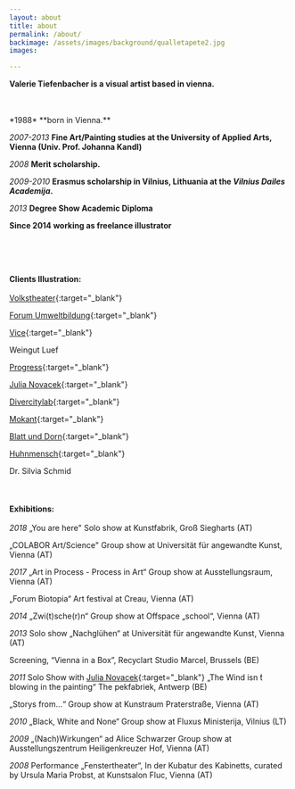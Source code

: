 ```yaml
---
layout: about
title: about
permalink: /about/
backimage: /assets/images/background/qualletapete2.jpg
images:

---
```

**Valerie Tiefenbacher is a visual artist based in vienna.**

<br>
<br>
*1988* **born in Vienna.**

*2007-2013* **Fine Art/Painting studies at the University of Applied Arts, Vienna (Univ. Prof. Johanna Kandl)**

*2008* **Merit scholarship.**

*2009-2010* **Erasmus scholarship in Vilnius, Lithuania at the *Vilnius Dailes Academija*.**

*2013* **Degree Show Academic Diploma**

**Since 2014 working as freelance illustrator**

<br>
<br>
<br>

**Clients Illustration:**
<br>
<br>
[Volkstheater](http://www.volkstheater.at/){:target="_blank"}

[Forum Umweltbildung](http://www.umweltbildung.at/nachrichten/langtexte/neuerscheinung-von-schweinen-und-brillanten.html){:target="_blank"}

[Vice](http://www.vice.com/alps/read/philippinacht-bester-brauch-der-welt-279){:target="_blank"}

Weingut Luef

[Progress](https://www.progress-online.at/){:target="_blank"}

[Julia Novacek](http://www.julianovacek.com/projekte/reisemobil-stellplatz/){:target="_blank"}

[Divercitylab](http://divercitylab.at/sheri-avraham/){:target="_blank"}

[Mokant](http://mokant.at/){:target="_blank"}

[Blatt und Dorn](http://www.blattunddorn.at/){:target="_blank"}

[Huhnmensch](https://huhnmensch.bandcamp.com/){:target="_blank"}

Dr. Silvia Schmid
<br>
<br>
<br>
<br>
**Exhibitions:**
<br>
<br>
*2018*
„You are here" Solo show at Kunstfabrik, Groß Siegharts (AT)

„COLABOR Art/Science" Group show at Universität für angewandte Kunst, Vienna (AT)

*2017*
„Art in Process - Process in Art“ Group show at Ausstellungsraum, Vienna (AT)

„Forum Biotopia“ Art festival at Creau, Vienna (AT)

*2014*
„Zwi(t)sche(r)n“ Group show at Offspace „school“, Vienna (AT)

*2013*
Solo show „Nachglühen“ at Universität für angewandte Kunst, Vienna (AT)

Screening, “Vienna in a Box”, Recyclart Studio Marcel, Brussels (BE)

*2011*
Solo Show with [Julia Novacek](http://www.julianovacek.com/){:target="_blank"} „The Wind isn ́t blowing in the painting“ The pekfabriek, Antwerp (BE)

„Storys from...“ Group show at Kunstraum Praterstraße, Vienna (AT)

*2010*
„Black, White and None“ Group show at Fluxus Ministerija, Vilnius (LT)

*2009*
„(Nach)Wirkungen“ ad Alice Schwarzer Group show at Ausstellungszentrum Heiligenkreuzer Hof, Vienna (AT)

*2008*
Performance „Fenstertheater“, In der Kubatur des Kabinetts, curated by  Ursula Maria Probst, at Kunstsalon Fluc, Vienna (AT)
